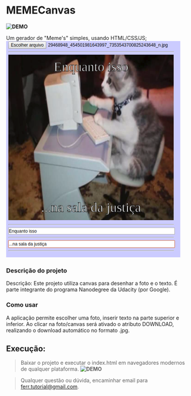 # MEMECanvas

**![DEMO](https://eduardoferr.github.io/MEMECanvas/)**

Um gerador de "Meme's" simples, usando HTML/CSS/JS;
![PrintScreen da tela do MEMECanvas](https://raw.githubusercontent.com/EduardoFerr/MEMECanvas/master/meme.png "MEMECanvas - HTML5/CSS3/JS" )

### Descrição do projeto
Descrição: Este projeto utiliza canvas para desenhar a foto e o texto. É parte integrante do programa Nanodegree da Udacity (por Google).

### Como usar
A aplicação permite escolher uma foto, inserir texto na parte superior e inferior. Ao clicar na foto/canvas será ativado o atributo DOWNLOAD, realizando o download automático no formato .jpg.


## Execução:
> Baixar o projeto e executar o index.html em navegadores modernos de qualquer plataforma.
> **![DEMO](https://eduardoferr.github.io/MEMECanvas/)**

>Qualquer questão ou dúvida, encaminhar email para ferr.tutorial@gmail.com.
